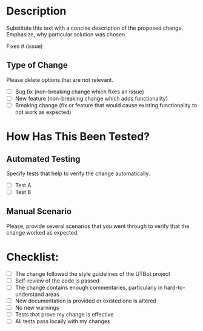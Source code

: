 # Description

Substitute this text with a concise description of the proposed change. Emphasize, why particular solution was chosen.

Fixes # (issue)

## Type of Change

Please delete options that are not relevant.

- [ ] Bug fix (non-breaking change which fixes an issue)
- [ ] New feature (non-breaking change which adds functionality)
- [ ] Breaking change (fix or feature that would cause existing functionality to not work as expected)

# How Has This Been Tested?

## Automated Testing

Specify tests that help to verify the change automatically.  

- [ ] Test A
- [ ] Test B

## Manual Scenario 

Please, provide several scenarios that you went through to verify that the change worked as expected.  

# Checklist:

- [ ] The change followed the style guidelines of the UTBot project
- [ ] Self-review of the code is passed
- [ ] The change contains enough commentaries, particularly in hard-to-understand areas
- [ ] New documentation is provided or existed one is altered
- [ ] No new warnings
- [ ] Tests that prove my change is effective
- [ ] All tests pass locally with my changes